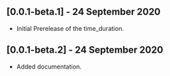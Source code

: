 ## [0.0.1-beta.1] - 24 September 2020
- Initial Prerelease of the time_duration.

## [0.0.1-beta.2] - 24 September 2020
- Added documentation.
